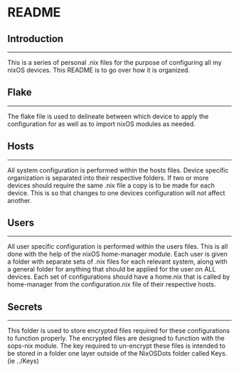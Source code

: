 # README

## Introduction

---
This is a series of personal .nix files for the purpose of
configuring all my nixOS devices. This README is to go over
how it is organized.

## Flake

---
The flake file is used to delineate between which device to
apply the configuration for as well as to import nixOS modules
as needed.

## Hosts

---
All system configuration is performed within the hosts files.
Device specific organization is separated into their respective
folders. If two or more devices should require the same .nix file
a copy is to be made for each device. This is so that changes to 
one devices  configuration will not affect another.

## Users

---
All user specific configuration is performed within the users files.
This is all done with the help of the nixOS home-manager module.
Each user is given a folder with separate sets of .nix files for each
relevant system, along with a general folder for anything that should
be applied for the user on ALL devices. Each set of configurations should
have a home.nix that is called by home-manager from the configuration.nix
file of their respective hosts.

## Secrets

---
This folder is used to store encrypted files required for these configurations
to function properly. The encrypted files are designed to function with the 
sops-nix module. The key required to un-encrypt these files is intended to be
stored in a folder one layer outside of the NixOSDots folder called Keys. (ie ../Keys)
